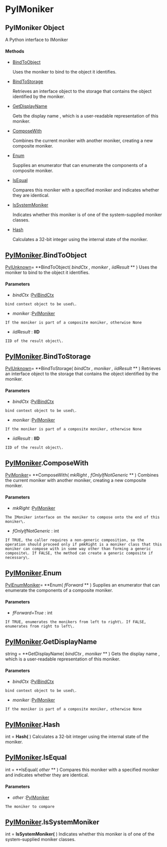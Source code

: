 # PyIMoniker

## PyIMoniker Object

A Python interface to IMoniker

#### Methods


  - [BindToObject](PyIMoniker.md#pyimonikerbindtoobject)

    Uses the moniker to bind to the object it identifies\.&nbsp;

  - [BindToStorage](PyIMoniker.md#pyimonikerbindtostorage)

    Retrieves an interface object to the storage that contains the object identified by the moniker\.&nbsp;

  - [GetDisplayName](PyIMoniker.md#pyimonikergetdisplayname)

    Gets the display name , which is a user-readable representation of this moniker\.&nbsp;

  - [ComposeWith](PyIMoniker.md#pyimonikercomposewith)

    Combines the current moniker with another moniker, creating a new composite moniker\.&nbsp;

  - [Enum](PyIMoniker.md#pyimonikerenum)

    Supplies an enumerator that can enumerate the components of a composite moniker\.&nbsp;

  - [IsEqual](PyIMoniker.md#pyimonikerisequal)

    Compares this moniker with a specified moniker and indicates whether they are identical\.&nbsp;

  - [IsSystemMoniker](PyIMoniker.md#pyimonikerissystemmoniker)

    Indicates whether this moniker is of one of the system-supplied moniker classes\.&nbsp;

  - [Hash](PyIMoniker.md#pyimonikerhash)

    Calculates a 32-bit integer using the internal state of the moniker\.&nbsp;


## [PyIMoniker](#pyimoniker)\.BindToObject

[PyIUnknown](#pyiunknown)\= **BindToObject\( *bindCtx*  *, moniker*  *, iidResult* ** \)
Uses the moniker to bind to the object it identifies\.

#### Parameters


  -  *bindCtx* :[PyIBindCtx](#pyibindctx)

    bind context object to be used\.

  -  *moniker* :[PyIMoniker](#pyimoniker)

    If the moniker is part of a composite moniker, otherwise None

  -  *iidResult* : **IID** 

    IID of the result object\.

## [PyIMoniker](#pyimoniker)\.BindToStorage

[PyIUnknown](#pyiunknown)\= **BindToStorage\( *bindCtx*  *, moniker*  *, iidResult* ** \)
Retrieves an interface object to the storage that contains the object identified by the moniker\.

#### Parameters


  -  *bindCtx* :[PyIBindCtx](#pyibindctx)

    bind context object to be used\.

  -  *moniker* :[PyIMoniker](#pyimoniker)

    If the moniker is part of a composite moniker, otherwise None

  -  *iidResult* : **IID** 

    IID of the result object\.

## [PyIMoniker](#pyimoniker)\.ComposeWith

[PyIMoniker](#pyimoniker)\= **ComposeWith\( *mkRight*  *, fOnlyIfNotGeneric* ** \)
Combines the current moniker with another moniker, creating a new composite moniker\.

#### Parameters


  -  *mkRight* :[PyIMoniker](#pyimoniker)

    The IMoniker interface on the moniker to compose onto the end of this moniker\.

  -  *fOnlyIfNotGeneric* : int

    If TRUE, the caller requires a non-generic composition, so the operation should proceed only if pmkRight is a moniker class that this moniker can compose with in some way other than forming a generic composite\. If FALSE, the method can create a generic composite if necessary\.

## [PyIMoniker](#pyimoniker)\.Enum

[PyIEnumMoniker](#pyienummoniker)\= **Enum\( *fForward* ** \)
Supplies an enumerator that can enumerate the components of a composite moniker\.

#### Parameters


  -  *fForward\=True* : int

    If TRUE, enumerates the monikers from left to right\. If FALSE, enumerates from right to left\.

## [PyIMoniker](#pyimoniker)\.GetDisplayName

string \= **GetDisplayName\( *bindCtx*  *, moniker* ** \)
Gets the display name , which is a user-readable representation of this moniker\.

#### Parameters


  -  *bindCtx* :[PyIBindCtx](#pyibindctx)

    bind context object to be used\.

  -  *moniker* :[PyIMoniker](#pyimoniker)

    If the moniker is part of a composite moniker, otherwise None

## [PyIMoniker](#pyimoniker)\.Hash

int \= **Hash\(** \)
Calculates a 32-bit integer using the internal state of the moniker\.

## [PyIMoniker](#pyimoniker)\.IsEqual

int \= **IsEqual\( *other* ** \)
Compares this moniker with a specified moniker and indicates whether they are identical\.

#### Parameters


  -  *other* :[PyIMoniker](#pyimoniker)

    The moniker to compare

## [PyIMoniker](#pyimoniker)\.IsSystemMoniker

int \= **IsSystemMoniker\(** \)
Indicates whether this moniker is of one of the system-supplied moniker classes\.
